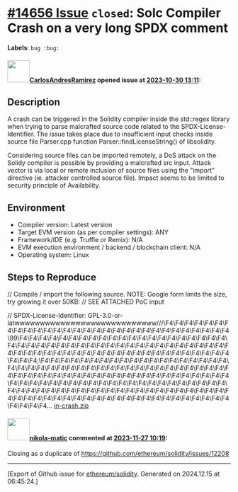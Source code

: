# [\#14656 Issue](https://github.com/ethereum/solidity/issues/14656) `closed`: Solc Compiler Crash on a very long SPDX comment
**Labels**: `bug :bug:`


#### <img src="https://avatars.githubusercontent.com/u/12427869?u=2d755511bff09841eb51fe99e9934c8e1f756b1d&v=4" width="50">[CarlosAndresRamirez](https://github.com/CarlosAndresRamirez) opened issue at [2023-10-30 13:11](https://github.com/ethereum/solidity/issues/14656):

## Description
A crash can be triggered in the Solidity compiler inside the std::regex library when trying to parse malcrafted source code related to the SPDX-License-Identifier. The issue takes place due to insufficient input checks inside source file Parser.cpp function Parser::findLicenseString() of libsolidity.

Considering source files can be imported remotely, a DoS attack on the Solidy compiler is possible by providing a malcrafted src input. Attack vector is via local or remote inclusion of source files using the "import" directive (ie. attacker controlled source file).  Impact seems to be limited to security principle of Availability.

## Environment

- Compiler version: Latest version
- Target EVM version (as per compiler settings): ANY
- Framework/IDE (e.g. Truffle or Remix): N/A
- EVM execution environment / backend / blockchain client: N/A
- Operating system: Linux

## Steps to Reproduce
// Compile / import the following source. NOTE: Google form limits the size, try growing it over 50KB:
// SEE ATTACHED PoC input

// SPDX-License-Identifier: GPL-3.0-or-latwwwwwwwwwwwwwwwwwwwwwwwwwwww///\F4\F4\F4\F4\F4\F4\F4\F4\F4\F4\F4\F4\F4\F4\F4\F4\F4\F4\F4\F4\F4\F4\F4\F4\F4\F4\F4\F4\F4\99\F4\F4\F4\F4\F4\F4\F4\F4\F4\F4\F4\F4\F4\F4\F4\F4\F4\F4\F4\F4\F4\F4\F4\F4\F4\F4\F4\F4\F4\F4\F4\F4\F4\F4\F4\F4\F4\F4\F4\F4\F4\F4\F4\F4\F4\F4\F4\F4\F4\F4\F4\F4\F4\F4\F4\F4\F4\F4\F4\F4\F4\F4\F4\F4\F4\F4\F4\F4\F4;\F4\F4\F4\F4\F4\F4\F4\F4\F4\F4\F4\F4\F4\F4\F4\F4\F4\F4\F4\F4\F4\F4\F4\F4\F4\F4\F4\F4\F4\F4\F4\F4\F4\F4\F4\F4\F4\F4\F4\F4\F4\F4\F4\F4\F4\F4\F4\F4\F4\F4\F4\F4\F4\F4\F4\F4\F4\F4\F4\F4\F4\F4\F4\F4\F4\F4\F4\F4\F4\F4\F4\F4\F4\F4\F4\F4\F4\F4\F4\F4\F4\F4\F4\F4\F4\F4\F4\F4\F4\F4\F4\F4\F4\F4\F4\F4\F4\F4\F4\F4\F4\F4\F4\F4\F4\F4\F4\F4\F4\F4\F4\F4\F4\F4\F4\F4\F4\F4\F4\F4\F4\F4\F4\F4\F4\F4\F4\F4\F4\F4\F4\F4\F4\F4\F4...
[in-crash.zip](https://github.com/ethereum/solidity/files/13205438/in-crash.zip)


#### <img src="https://avatars.githubusercontent.com/u/4415530?u=dc3db70e8fbd03f92ca81ee173d57774ce61084d&v=4" width="50">[nikola-matic](https://github.com/nikola-matic) commented at [2023-11-27 10:19](https://github.com/ethereum/solidity/issues/14656#issuecomment-1827545462):

Closing as a duplicate of https://github.com/ethereum/solidity/issues/12208


-------------------------------------------------------------------------------



[Export of Github issue for [ethereum/solidity](https://github.com/ethereum/solidity). Generated on 2024.12.15 at 06:45:24.]
